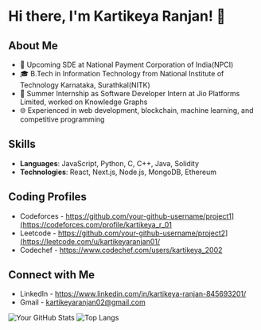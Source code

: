# Hi there, I'm Kartikeya Ranjan! 👋

## About Me
- 💼 Upcoming SDE at National Payment Corporation of India(NPCI)
- 🎓 B.Tech in Information Technology from National Institute of Technology Karnataka, Surathkal(NITK)
- 💼 Summer Internship as Software Developer Intern at Jio Platforms Limited, worked on Knowledge Graphs
- 🌐 Experienced in web development, blockchain, machine learning, and competitive programming

## Skills
- **Languages**: JavaScript, Python, C, C++, Java, Solidity
- **Technologies**: React, Next.js, Node.js, MongoDB, Ethereum

## Coding Profiles
- Codeforces - https://github.com/your-github-username/project1](https://codeforces.com/profile/kartikeya_r_01
- Leetcode - https://github.com/your-github-username/project2](https://leetcode.com/u/kartikeyaranjan01/
- Codechef - https://www.codechef.com/users/kartikeya_2002

## Connect with Me
- LinkedIn - https://www.linkedin.com/in/kartikeya-ranjan-845693201/
- Gmail - kartikeyaranjan02@gmail.com

![Your GitHub Stats](https://github-readme-stats.vercel.app/api?username=kartikeya01&show_icons=true&theme=radical)
![Top Langs](https://github-readme-stats.vercel.app/api/top-langs/?username=kartikeya01&layout=compact&theme=radical)
